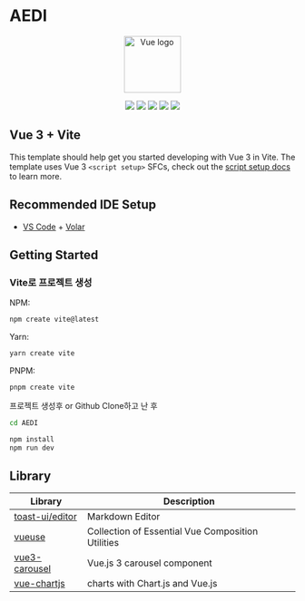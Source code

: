 # AEDI
<p align="center"><img width="100" src="https://vuejs.org/images/logo.png" alt="Vue logo"></p>

<p align="center">
  <a href="https://vitejs.dev/"><img src="https://img.shields.io/badge/Vite-646CFF?style=flat-square&logo=Vite&logoColor=white"/></a>
  <a href="https://vuejs.org/"><img src="https://img.shields.io/badge/Vue-4FC08D?style=flat-square&logo=vue.js&logoColor=white"/></a>
  <a href="https://tailwindcss.com/"><img src="https://img.shields.io/badge/Tailwind CSS-06B6D4?style=flat-square&logo=Tailwind CSS&logoColor=white"/></a>
  <a href="https://fontawesome.com/"><img src="https://img.shields.io/badge/Font Awesome-528DD7?style=flat-square&logo=Font Awesome&logoColor=white"/></a>
  <a href="https://firebase.google.com/"><img src="https://img.shields.io/badge/Firebase-FFCA28?style=flat-square&logo=firebase&logoColor=white"/></a>
</p>

## Vue 3 + Vite

This template should help get you started developing with Vue 3 in Vite. The template uses Vue 3 `<script setup>` SFCs, check out the [script setup docs](https://v3.vuejs.org/api/sfc-script-setup.html#sfc-script-setup) to learn more.

## Recommended IDE Setup

- [VS Code](https://code.visualstudio.com/) + [Volar](https://marketplace.visualstudio.com/items?itemName=Vue.volar)

## Getting Started

### Vite로 프로젝트 생성

NPM:
```sh
npm create vite@latest
```
Yarn:
```sh
yarn create vite
```
PNPM:
```sh
pnpm create vite
```

프로젝트 생성후 or Github Clone하고 난 후
```sh
cd AEDI

npm install
npm run dev
```

## Library
|Library|Description|
|--|--|
|[toast-ui/editor]|Markdown Editor|
|[vueuse]|Collection of Essential Vue Composition Utilities|
|[vue3-carousel]|Vue.js 3 carousel component|
|[vue-chartjs]|charts with Chart.js and Vue.js|


[toast-ui/editor]: https://ui.toast.com/tui-editor
[vueuse]: https://vueuse.org/
[vue3-carousel]: https://ismail9k.github.io/vue3-carousel/
[vue-chartjs]: https://vue-chartjs.org/
